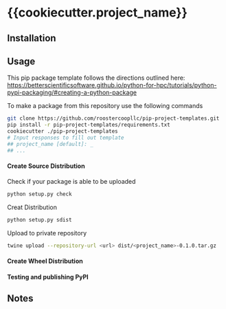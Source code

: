 # {{cookiecutter.project_name}}

## Installation

## Usage
This pip package template follows the directions outlined here: https://betterscientificsoftware.github.io/python-for-hpc/tutorials/python-pypi-packaging/#creating-a-python-package

To make a package from this repository use the following commands
```sh
git clone https://github.com/roostercoopllc/pip-project-templates.git
pip install -r pip-project-templates/requirements.txt
cookiecutter ./pip-project-templates
# Input responses to fill out template
## project_name [default]: _
## ...
```

#### Create Source Distribution
Check if your package is able to be uploaded

```sh
python setup.py check
```

Creat Distribution
```sh
python setup.py sdist
```

Upload to private repository
```sh
twine upload --repository-url <url> dist/<project_name>-0.1.0.tar.gz
```

#### Create Wheel Distribution

#### Testing and publishing PyPI

## Notes